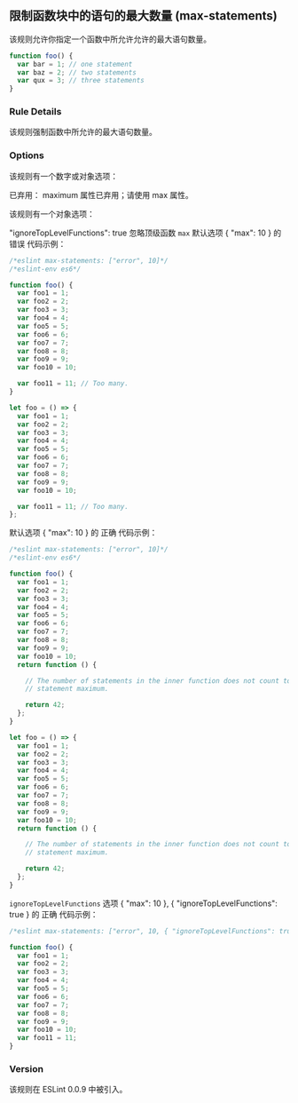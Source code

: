 ## 限制函数块中的语句的最大数量 (max-statements)

该规则允许你指定一个函数中所允许允许的最大语句数量。
```js
function foo() {
  var bar = 1; // one statement
  var baz = 2; // two statements
  var qux = 3; // three statements
}
```

### Rule Details
该规则强制函数中所允许的最大语句数量。

### Options
该规则有一个数字或对象选项：

已弃用： maximum 属性已弃用；请使用 max 属性。

该规则有一个对象选项：

"ignoreTopLevelFunctions": true 忽略顶级函数
```max```
默认选项 { "max": 10 } 的 错误 代码示例：
```js
/*eslint max-statements: ["error", 10]*/
/*eslint-env es6*/

function foo() {
  var foo1 = 1;
  var foo2 = 2;
  var foo3 = 3;
  var foo4 = 4;
  var foo5 = 5;
  var foo6 = 6;
  var foo7 = 7;
  var foo8 = 8;
  var foo9 = 9;
  var foo10 = 10;

  var foo11 = 11; // Too many.
}

let foo = () => {
  var foo1 = 1;
  var foo2 = 2;
  var foo3 = 3;
  var foo4 = 4;
  var foo5 = 5;
  var foo6 = 6;
  var foo7 = 7;
  var foo8 = 8;
  var foo9 = 9;
  var foo10 = 10;

  var foo11 = 11; // Too many.
};
```

默认选项 { "max": 10 } 的 正确 代码示例：
```js
/*eslint max-statements: ["error", 10]*/
/*eslint-env es6*/

function foo() {
  var foo1 = 1;
  var foo2 = 2;
  var foo3 = 3;
  var foo4 = 4;
  var foo5 = 5;
  var foo6 = 6;
  var foo7 = 7;
  var foo8 = 8;
  var foo9 = 9;
  var foo10 = 10;
  return function () {

    // The number of statements in the inner function does not count toward the
    // statement maximum.

    return 42;
  };
}

let foo = () => {
  var foo1 = 1;
  var foo2 = 2;
  var foo3 = 3;
  var foo4 = 4;
  var foo5 = 5;
  var foo6 = 6;
  var foo7 = 7;
  var foo8 = 8;
  var foo9 = 9;
  var foo10 = 10;
  return function () {

    // The number of statements in the inner function does not count toward the
    // statement maximum.

    return 42;
  };
}
```

```ignoreTopLevelFunctions```
选项 { "max": 10 }, { "ignoreTopLevelFunctions": true } 的 正确 代码示例：
```js
/*eslint max-statements: ["error", 10, { "ignoreTopLevelFunctions": true }]*/

function foo() {
  var foo1 = 1;
  var foo2 = 2;
  var foo3 = 3;
  var foo4 = 4;
  var foo5 = 5;
  var foo6 = 6;
  var foo7 = 7;
  var foo8 = 8;
  var foo9 = 9;
  var foo10 = 10;
  var foo11 = 11;
}
```

### Version
该规则在 ESLint 0.0.9 中被引入。
